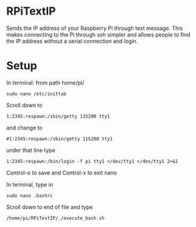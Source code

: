 RPiTextIP
===============
Sends the IP address of your Raspberry Pi through text message. This makes connecting to the Pi through ssh simpler and allows people to find the IP address without a serial connection and login.

Setup
=========
In terminal: from path home/pi/
```
sudo nano /etc/inittab
```

Scroll down to 
```
1:2345:respawn:/sbin/getty 115200 tty1
```

and change to
```
#1:2345:respawn:/sbin/getty 115200 tty1
```

under that line type
```
1:2345:respawn:/bin/login -f pi tty1 </dev/tty1 >/dev/tty1 2>&1
```

Control-o to save and Control-x to exit nano

In terminal, type in
```
sudo nano .bashrc
```

Scroll down to end of file and type 
```
/home/pi/RPiTextIP/./execute_bash.sh
```
